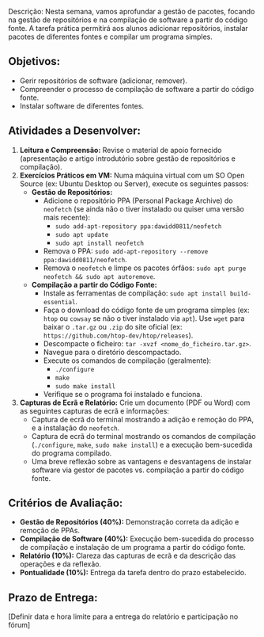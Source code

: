Descrição:
Nesta semana, vamos aprofundar a gestão de pacotes, focando na gestão de repositórios e na compilação de software a partir do código fonte. A tarefa prática permitirá aos alunos adicionar repositórios, instalar pacotes de diferentes fontes e compilar um programa simples.

## Objetivos:
*   Gerir repositórios de software (adicionar, remover).
*   Compreender o processo de compilação de software a partir do código fonte.
*   Instalar software de diferentes fontes.

## Atividades a Desenvolver:
1.  **Leitura e Compreensão:** Revise o material de apoio fornecido (apresentação e artigo introdutório sobre gestão de repositórios e compilação).
2.  **Exercícios Práticos em VM:** Numa máquina virtual com um SO Open Source (ex: Ubuntu Desktop ou Server), execute os seguintes passos:
    *   **Gestão de Repositórios:**
        *   Adicione o repositório PPA (Personal Package Archive) do `neofetch` (se ainda não o tiver instalado ou quiser uma versão mais recente):
            *   `sudo add-apt-repository ppa:dawidd0811/neofetch`
            *   `sudo apt update`
            *   `sudo apt install neofetch`
        *   Remova o PPA: `sudo add-apt-repository --remove ppa:dawidd0811/neofetch`.
        *   Remova o `neofetch` e limpe os pacotes órfãos: `sudo apt purge neofetch && sudo apt autoremove`.
    *   **Compilação a partir do Código Fonte:**
        *   Instale as ferramentas de compilação: `sudo apt install build-essential`.
        *   Faça o download do código fonte de um programa simples (ex: `htop` ou `cowsay` se não o tiver instalado via `apt`). Use `wget` para baixar o `.tar.gz` ou `.zip` do site oficial (ex: `https://github.com/htop-dev/htop/releases`).
        *   Descompacte o ficheiro: `tar -xvzf <nome_do_ficheiro.tar.gz>`.
        *   Navegue para o diretório descompactado.
        *   Execute os comandos de compilação (geralmente):
            *   `./configure`
            *   `make`
            *   `sudo make install`
        *   Verifique se o programa foi instalado e funciona.
3.  **Capturas de Ecrã e Relatório:** Crie um documento (PDF ou Word) com as seguintes capturas de ecrã e informações:
    *   Captura de ecrã do terminal mostrando a adição e remoção do PPA, e a instalação do `neofetch`.
    *   Captura de ecrã do terminal mostrando os comandos de compilação (`./configure`, `make`, `sudo make install`) e a execução bem-sucedida do programa compilado.
    *   Uma breve reflexão sobre as vantagens e desvantagens de instalar software via gestor de pacotes vs. compilação a partir do código fonte.

## Critérios de Avaliação:
*   **Gestão de Repositórios (40%):** Demonstração correta da adição e remoção de PPAs.
*   **Compilação de Software (40%):** Execução bem-sucedida do processo de compilação e instalação de um programa a partir do código fonte.
*   **Relatório (10%):** Clareza das capturas de ecrã e da descrição das operações e da reflexão.
*   **Pontualidade (10%):** Entrega da tarefa dentro do prazo estabelecido.

## Prazo de Entrega:
[Definir data e hora limite para a entrega do relatório e participação no fórum]

